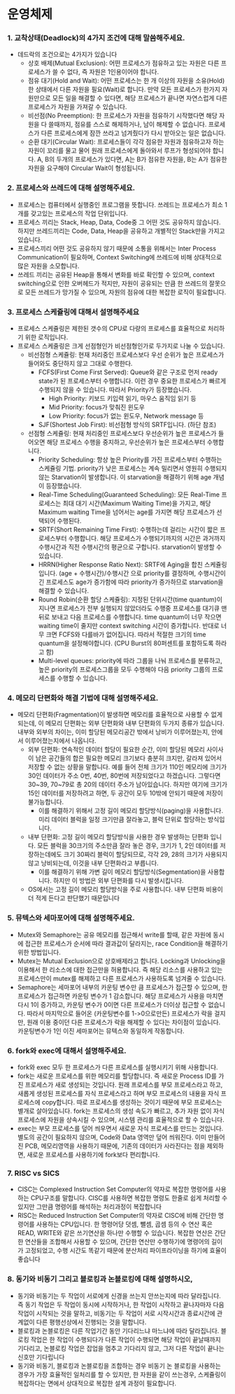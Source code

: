 # 운영체제



###  1. 교착상태(Deadlock)의 4가지 조건에 대해 말씀해주세요.

- 데드락의 조건으로는 4가지가 있습니다
  - 상호 배제(Mutual Exclusion): 어떤 프로세스가 점유하고 있는 자원은 다른 프로세스가 쓸 수 없다, 즉 자원은 1인용이어야 합니다.
  - 점유 대기(Hold and Wait): 어떤 프로세스는 한 개 이상의 자원을 소유(Hold)한 상태에서 다른 자원을 필요(Wait)로 합니다. 만약 모든 프로세스가 한가지 자원만으로 모든 일을 해결할 수 있다면, 해당 프로세스가 끝나면 자연스럽게 다른 프로세스가 자원을 가져갈 수 있습니다.
  - 비선점(No Preemption): 한 프로세스가 자원을 점유하기 시작했다면 해당 자원을 다 쓸때까지, 점유를 스스로 해제하거나, 남이 해제할 수 없습니다. 프로세스가 다른 프로세스에게 잠깐 쓰라고 넘겨줬다가 다시 받아오는 일은 없습니다.
  - 순환 대기(Circular Wait): 프로세스들이 각각 점유한 자원과 점유하고자 하는 자원이 꼬리를 물고 물어 원래 프로세스에게 돌아와서 루프가 형성되어야 합니다. A, B의 두개의 프로세스가 있다면, A는 B가 점유한 자원을, B는 A가 점유한 자원을 요구해야 Circular Wait이 형성됩니다.



### 2. 프로세스와 쓰레드에 대해 설명해주세요.

- 프로세스는 컴퓨터에서 실행중인 프로그램을 뜻합니다. 쓰레드는 프로세스가 최소 1개를 갖고있는 프로세스의 작업 단위입니다.
- 프로세스 끼리는 Stack, Heap, Data, Code중 그 어떤 것도 공유하지 않습니다. 하지만 쓰레드끼리는 Code, Data, Heap을 공유하고 개별적인 Stack만을 가지고 있습니다.
- 프로세스끼리 어떤 것도 공유하지 않기 때문에 소통을 위해서는 Inter Process Communication이 필요하며, Context Switching에 쓰레드에 비해 상대적으로 많은 자원을 소모합니다.
- 쓰레드 끼리는 공유된 Heap을 통해서 변화를 바로 확인할 수 있으며, context switching으로 인한 오버헤드가 적지만, 자원이 공유되는 만큼 한 쓰레드의 잘못으로 모든 쓰레드가 망가질 수 있으며, 자원의 점유에 대한 복잡한 로직이 필요합니다.





### 3. 프로세스 스케쥴링에 대해서 설명해주세요

- 프로세스 스케쥴링은 제한된 갯수의 CPU로 다량의 프로세스를 효율적으로 처리하기 위한 로직입니다.
- 프로세스 스케줄링은 크게 선점형인가 비선점형인가로 두가지로 나눌 수 있습니다. 
  - 비선점형 스케쥴링: 현재 처리중인 프로세스보다 우선 순위가 높은 프로세스가 들어와도 중단하지 않고 그대로 수행한다.
    - FCFS(First Come First Served): Queue와 같은 구조로 먼저 ready state가 된 프로세스부터 수행합니다. 이런 경우 중요한 프로세스가 빠르게 수행되지 않을 수 있습니다. 따라서 Priority가 등장했습니다.
      - High Priority: 키보드 키입력 읽기, 마우스 움직임 읽기 등
      - Mid Priority: focus가 맞춰진 윈도우
      - Low Priority: focus가 없는 윈도우, Network message 등
    - SJF(Shortest Job First): 비선점형 방식의 SRTF입니다. (하단 참조)
  - 선점형 스케쥴링: 현재 처리중인 프로세스보다 우선순위가 높은 프로세스가 들어오면 해당 프로세스 수행을 중지하고, 우선순위가 높은 프로세스부터 수행합니다. 
    - Priority Scheduling: 항상 높은 Priority를 가진 프로세스부터 수행하는 스케쥴링 기법. priority가 낮은 프로세스는 계속 밀리면서 영원히 수행되지 않는 Starvation이 발생합니다. 이 starvation을 해결하기 위해 age 개념이 등장했습니다.
    - Real-Time Scheduling(Guaranteed Scheduling): 모든 Real-Time 프로세스는 최대 대기 시간(Maximum Waiting Time)을 가지고, 해당 Maximum waiting Time을 넘어서는 age를 가지면 해당 프로세스가 선택되어 수행된다.
    - SRTF(Short Remaining Time First): 수행하는데 걸리는 시간이 짧은 프로세스부터 수행합니다. 해당 프로세스가 수행되기까지의 시간은 과거까지 수행시간과 직전 수행시간의 평균으로 구합니다. starvation이 발생할 수 있습니다.
    - HRRN(Higher Response Ratio Next): SRTF에 Aging을 합친 스케쥴링입니다. (age + 수행시간)/수행시간 으로 priority를 결정하며, 수행시간이 긴 프로세스도 age가 증가함에 따라 priority가 증가하므로 starvation을 해결할 수 있습니다.
    - Round Robin(순환 할당 스케쥴링): 지정된 단위시간(time quantum)이 지나면 프로세스가 전부 실행되지 않았더라도 수행중 프로세스를 대기큐 맨 뒤로 보내고 다음 프로세스를 수행합니다. time quantum이 너무 작으면 waiting time이 줄지만 context switching 시간이 증가합니다. 반대로 너무 크면 FCFS와 다를바가 없어집니다. 따라서 적절한 크기의 time quantum을 설정해야합니다. (CPU Burst의 80퍼센트를 포함하도록 하라고 함)
    - Multi-level queues: priority에 따라 그룹을 나눠 프로세스를 분류하고, 높은 priority의 프로세스그룹을 모두 수행해야 다음 priority 그룹의 프로세스를 수행할 수 있습니다. 



### 4. 메모리 단편화와 해결 기법에 대해 설명해주세요.

- 메모리 단편화(Fragmentation)이 발생하면 메모리를 효율적으로 사용할 수 없게 되는데, 이 메모리 단편화는 외부 단편화와 내부 단편화의 두가지 종류가 있습니다. 내부와 외부의 차이는, 이미 할당된 메모리공간 밖에서 낭비가 이루어졌는지, 안에서 이루어졌는지에서 나옵니다.
  - 외부 단편화: 연속적인 데이터 할당이 필요한 순간, 이미 할당된 메모리 사이사이 남은 공간들의 합은 필요한 메모리 크기보다 충분히 크지만, 갈라져 있어서 저장할 수 없는 상황을 말합니다. 예를 들어 전체 크기가 110인 메모리에 크기가 30인 데이터가 주소 0번, 40번, 80번에 저장되었다고 하겠습니다. 그렇다면 30~39, 70~79로 총 20의 데이터 주소가 남아있습니다. 하지만 여기에 크기가 15인 데이터를 저장하려고 하면, 두 공간이 모두 10밖에 안되기 때문에 저장이 불가능합니다. 
    - 이를 해결하기 위해서 고정 길이 메모리 할당방식(paging)을 사용합니다. 미리 데이터 블럭을 일정 크기만큼 잘라놓고, 블럭 단위로 할당하는 방식입니다. 
  - 내부 단편화: 고정 길이 메모리 할당방식을 사용한 경우 발생하는 단편화 입니다. 모든 블럭을 30크기의 주소만큼 잘라 놓은 경우, 크기가 1, 2인 데이터를 저장하는데에도 크기 30짜리 블럭이 할당되므로, 각각 29, 28의 크기가 사용되지 않고 낭비되는데, 이것을 내부 단편화라고 부릅니다.
    - 이를 해결하기 위해 가변 길이 메모리 할당방식(Segmentation)을 사용합니다. 하지만 이 방법은 외부 단편화를 다시 발생시킵니다.
  - OS에서는 고정 길이 메모리 할당방식을 주로 사용합니다. 내부 단편화 비용이 더 적게 든다고 판단했기 때문입니다



### 5. 뮤텍스와 세마포어에 대해 설명해주세요.

- Mutex와 Semaphore는 공유 메모리를 접근해서 write를 할때, 같은 자원에 동시에 접근한 프로세스가 순서에 따라 결과값이 달라지는, race Condition을 해결하기 위한 방법입니다.
- Mutex는 Mutual Exclusion으로 상호배제라고 합니다. Locking과 Unlocking을 이용해서 한 리소스에 대한 접근만을 허용합니다. 즉 해당 리소스를 사용하고 있는 프로세스만이 mutex를 해제하고 다른 프로세스가 사용하도록 넘겨줄 수 있습니다.
- Semaphore는 세마포어 내부의 카운팅 변수만 큼 프로세스가 접근할 수 있으며, 한 프로세스가 접근하면 카운팅 변수가 1 감소합니다. 해당 프로세스가 사용을 마치면 다시 1이 증가하고, 카운팅 변수가 0이면 다른 프로세스가 더이상 접근할 수 없습니다. 따라서 마지막으로 들어온 (카운팅변수를 1->0으로만든) 프로세스가 락을 걸지만, 원래 이용 중이던 다른 프로세스가 락을 해제할 수 있다는 차이점이 있습니다. 카운팅변수가 1인 이진 세마포어는 뮤텍스와 동일하게 작동합니다.





### 6. fork와 exec에 대해서 설명해주세요.

- fork와 exec 모두 한 프로세스가 다른 프로세스를 실행시키기 위해 사용합니다.
- fork는 새로운 프로세스를 위한 메모리를 할당합니다. 즉 새로운 Process ID를 가진 프로세스가 새로 생성되는 것입니다. 원래 프로세스를 부모 프로세스라고 하고, 새롭게 생성된 프로세스를 자식 프로세스라고 하며 부모 프로세스의 내용을 자식 프로세스에 copy합니다. 따로 프로세스를 생성하는 것이기 때문에 부모 프로세스는 별개로 살아있습니다. fork는 프로세스의 생성 속도가 빠르고, 추가 자원 없이 자식 프로세스에 자원을 상속시킬 수 있으며, 시스템 관리를 효율적으로 할 수 있습니다.
- exec는 부모 프로세스를 덮어 씌우면서 새로운 자식 프로세스를 만드는 것입니다. 별도의 공간이 필요하지 않으며, Code와 Data 영역만 덮어 씌워진다. 이미 만들어진 PCB, 메모리영역을 사용하기 때문에, 기존의 데이터가 사라진다는 점을 제외하면, 새로운 프로세스를 사용하기에 fork보다 편리합니다.



### 7. RISC vs SICS

- CISC는 Complexed Instruction Set Computer의 약자로 복잡한 명령어를 사용하는 CPU구조를 말합니다. CISC를 사용하면 복잡한 명령도 한줄로 쉽게 처리할 수 있지만 그만큼 명령어를 해석하는 처리과정이 복잡합니다
- RISC는 Reduced Instruction Set Computer의 약자로 CISC에 비해 간단한 명령어를 사용하는 CPU입니다. 한 명령어당 덧셈, 뺄셈, 곱셈 등의 수 연산 혹은 READ, WRITE와 같은 쓰기연산을 하나만 수행할 수 있습니다. 복잡한 연산은 간단한 연산들을 조합해서 사용할 수 있으며, 간단한 연산만 수행하기에 명령어의 길이가 고정되었고, 수행 시간도 똑같기 때문에 분산처리 파이프라이닝을 하기에 효율이 좋습니다



### 8. 동기와 비동기 그리고 블로킹과 논블로킹에 대해 설명하시오,

- 동기와 비동기는 두 작업이 서로에게 신경을 쓰는지 안쓰는지에 따라 달라집니다. 즉 동기 작업은 두 작업이 동시에 시작하거나, 한 작업이 시작하고 끝나자마자 다음 작업이 시작되는 것을 말하고, 비동기는 두 작업이 서로 시작시간과 종료시간에 관계없이 다른 평행선상에서 진행되는 것을 말합니다.
- 블로킹과 논블로킹은 다른 작업기간 동안 기다리느냐 마느냐에 따라 달라집니다. 블로킹 작업은 한 작업이 수행되다가 다른 작업이 수행되면 해당 작업이 끝날때까지 기다리고, 논블로킹 작업은 잡업을 멈추고 기다리지 않고, 그저 다른 작업이 끝나는 신호만 기다립니다
- 동기와 비동기, 블로킹과 논블로킹을 조합하는 경우 비동기 논 블로킹을 사용하는 경우가 가장 효율적인 일처리를 할 수 있지만, 한 자원을 같이 쓰는경우, 스케쥴링이 복잡하다는 면에서 상대적으로 복잡한 설계 과정이 필요합니다.